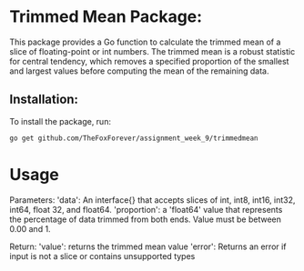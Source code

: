 # Trimmed Mean Package:

This package provides a Go function to calculate the trimmed mean of a slice of floating-point or int numbers. The trimmed mean is a robust statistic for central tendency, which removes a specified proportion of the smallest and largest values before computing the mean of the remaining data.


## Installation:

To install the package, run:

```sh
go get github.com/TheFoxForever/assignment_week_9/trimmedmean
```

# Usage
Parameters:
'data': An interface{} that accepts slices of int, int8, int16, int32, int64, float 32, and float64.
'proportion': a 'float64' value that represents the percentage of data trimmed from both ends. Value must be between 0.00 and 1.

Return:
'value': returns the trimmed mean value
'error': Returns an error if input is not a slice or contains unsupported types



